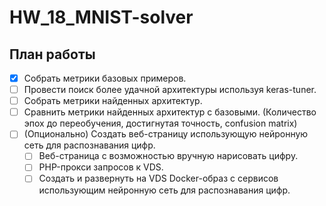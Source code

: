 # HW_18_MNIST-solver

## План работы

- [x] Собрать метрики базовых примеров.
- [ ] Провести поиск более удачной архитектуры используя keras-tuner.
- [ ] Собрать метрики найденных архитектур.
- [ ] Сравнить метрики найденных архитектур с базовыми. (Количество эпох до переобучения, достигнутая точность, confusion matrix)
- [ ] (Опционально) Создать веб-страницу использующую нейронную сеть для распознавания цифр.
  - [ ] Веб-страница с возможностью вручную нарисовать цифру.
  - [ ] PHP-прокси запросов к VDS.
  - [ ] Создать и развернуть на VDS Docker-образ с сервисов использующим нейронную сеть для распознавания цифр.